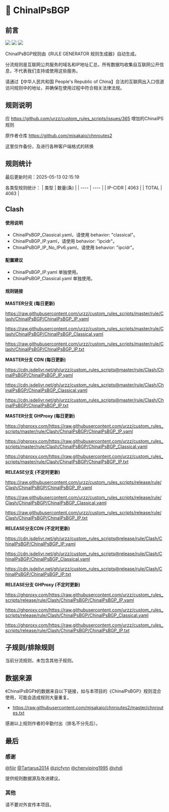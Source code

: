 # 🧸 ChinaIPsBGP

## 前言

![](https://shields.io/badge/-移除重复规则-ff69b4) ![](https://shields.io/badge/-DOMAIN--SUFFIX间合并-critical) ![](https://shields.io/badge/-DOMAIN--SUFFIX与DOMAIN--KEYWORD合并-blue) 

ChinaIPsBGP规则由《RULE GENERATOR 规则生成器》自动生成。

分流规则是互联网公共服务的域名和IP地址汇总，所有数据均收集自互联网公开信息，不代表我们支持或使用这些服务。

请通过【中华人民共和国 People's Republic of China】合法的互联网出入口信道访问规则中的地址，并确保在使用过程中符合相关法律法规。

## 规则说明
应 https://github.com/urzz/custom_rules_scripts/issues/365 增加的ChinaIPS规则

原作者仓库 https://github.com/misakaio/chnroutes2

这里仅作备份，及进行各种客户端格式的转换

## 规则统计

最后更新时间：2025-05-13 02:15:19

各类型规则统计：
| 类型 | 数量(条)  | 
| ---- | ----  |
| IP-CIDR | 4063  | 
| TOTAL | 4063  | 


## Clash 

#### 使用说明
- ChinaIPsBGP_Classical.yaml，请使用 behavior: "classical"。
- ChinaIPsBGP_IP.yaml，请使用 behavior: "ipcidr"。
- ChinaIPsBGP_IP_No_IPv6.yaml，请使用 behavior: "ipcidr"。

#### 配置建议
- ChinaIPsBGP_IP.yaml 单独使用。
- ChinaIPsBGP_Classical.yaml 单独使用。

#### 规则链接
**MASTER分支 (每日更新)**

https://raw.githubusercontent.com/urzz/custom_rules_scripts/master/rule/Clash/ChinaIPsBGP/ChinaIPsBGP_IP.yaml

https://raw.githubusercontent.com/urzz/custom_rules_scripts/master/rule/Clash/ChinaIPsBGP/ChinaIPsBGP_Classical.yaml

https://raw.githubusercontent.com/urzz/custom_rules_scripts/master/rule/Clash/ChinaIPsBGP/ChinaIPsBGP_IP.txt

**MASTER分支 CDN (每日更新)**

https://cdn.jsdelivr.net/gh/urzz/custom_rules_scripts@master/rule/Clash/ChinaIPsBGP/ChinaIPsBGP_IP.yaml

https://cdn.jsdelivr.net/gh/urzz/custom_rules_scripts@master/rule/Clash/ChinaIPsBGP/ChinaIPsBGP_Classical.yaml

https://cdn.jsdelivr.net/gh/urzz/custom_rules_scripts@master/rule/Clash/ChinaIPsBGP/ChinaIPsBGP_IP.txt

**MASTER分支 GHProxy (每日更新)**

https://ghproxy.com/https://raw.githubusercontent.com/urzz/custom_rules_scripts/master/rule/Clash/ChinaIPsBGP/ChinaIPsBGP_IP.yaml

https://ghproxy.com/https://raw.githubusercontent.com/urzz/custom_rules_scripts/master/rule/Clash/ChinaIPsBGP/ChinaIPsBGP_Classical.yaml

https://ghproxy.com/https://raw.githubusercontent.com/urzz/custom_rules_scripts/master/rule/Clash/ChinaIPsBGP/ChinaIPsBGP_IP.txt

**RELEASE分支 (不定时更新)**

https://raw.githubusercontent.com/urzz/custom_rules_scripts/release/rule/Clash/ChinaIPsBGP/ChinaIPsBGP_IP.yaml

https://raw.githubusercontent.com/urzz/custom_rules_scripts/release/rule/Clash/ChinaIPsBGP/ChinaIPsBGP_Classical.yaml

https://raw.githubusercontent.com/urzz/custom_rules_scripts/release/rule/Clash/ChinaIPsBGP/ChinaIPsBGP_IP.txt

**RELEASE分支CDN (不定时更新)**

https://cdn.jsdelivr.net/gh/urzz/custom_rules_scripts@release/rule/Clash/ChinaIPsBGP/ChinaIPsBGP_IP.yaml

https://cdn.jsdelivr.net/gh/urzz/custom_rules_scripts@release/rule/Clash/ChinaIPsBGP/ChinaIPsBGP_Classical.yaml

https://cdn.jsdelivr.net/gh/urzz/custom_rules_scripts@release/rule/Clash/ChinaIPsBGP/ChinaIPsBGP_IP.txt

**RELEASE分支 GHProxy (不定时更新)**

https://ghproxy.com/https://raw.githubusercontent.com/urzz/custom_rules_scripts/release/rule/Clash/ChinaIPsBGP/ChinaIPsBGP_IP.yaml

https://ghproxy.com/https://raw.githubusercontent.com/urzz/custom_rules_scripts/release/rule/Clash/ChinaIPsBGP/ChinaIPsBGP_Classical.yaml

https://ghproxy.com/https://raw.githubusercontent.com/urzz/custom_rules_scripts/release/rule/Clash/ChinaIPsBGP/ChinaIPsBGP_IP.txt

## 子规则/排除规则


当前分流规则，未包含其他子规则。

## 数据来源

《ChinaIPsBGP》的数据来自以下链接，如与本项目的《ChinaIPsBGP》规则混合使用，可能会造成规则大量重复。

- https://raw.githubusercontent.com/misakaio/chnroutes2/master/chnroutes.txt


感谢以上规则作者的辛勤付出（排名不分先后）。

## 最后

### 感谢

[@fiiir](https://github.com/fiiir) [@Tartarus2014](https://github.com/Tartarus2014) [@zjcfynn](https://github.com/zjcfynn) [@chenyiping1995](https://github.com/chenyiping1995) [@vhdj](https://github.com/vhdj)

提供规则数据源及改进建议。

### 其他

请不要对外宣传本项目。